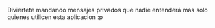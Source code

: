 Diviertete mandando mensajes privados que nadie entenderá más solo quienes utilicen esta aplicacion :p
